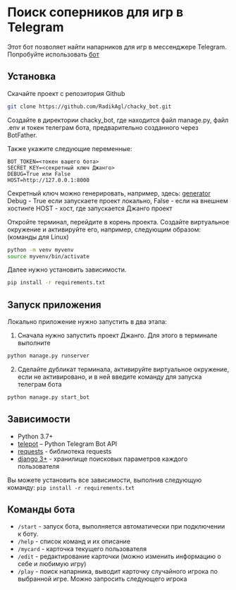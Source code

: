 # Поиск соперников для игр в Telegram

Этот бот позволяет найти напарников для игр в мессенджере Telegram.
Попробуйте использовать [бот](https://t.me/chacky_bot) 

## Установка
Скачайте проект с репозитория Github
```bash
git clone https://github.com/RadikAgl/chacky_bot.git
```

Создайте в директории chacky_bot, где находится файл manage.py, файл .env и токен телеграм бота, предварительно созданного через BotFather.

Также укажите следующие переменные:

```.env
BOT_TOKEN=<токен вашего бота>
SECRET_KEY=<секретный ключ Джанго>
DEBUG=True или False
HOST=http://127.0.0.1:8000
```

Секретный ключ можно генерировать, например, здесь: [generator](https://djecrety.ir/)
Debug - True если запускаете проект локально, False - если на внешнем хостинге
HOST - хост, где запускается Джанго проект

Откройте терминал, перейдите в корень проекта. 
Создайте виртуальное окружение и активируйте его, например, следующим образом:
(команды для Linux)
```bash
python -m venv myvenv
source myvenv/bin/activate
```

Далее нужно установить зависимости.
```bash
pip install -r requirements.txt
```

## Запуск приложения
Локально приложение нужно запустить в два этапа:
1. Сначала нужно запустить проект Джанго. Для этого в терминале выполните
```bash
python manage.py runserver
```
2. Сделайте дубликат терминала, активируйте виртуальное окружение, если не активировано, и в ней введите команду для запуска телеграм бота
```bash
python manage.py start_bot
```


## Зависимости

* Python 3.7+
* [telepot](https://github.com/python-telegram-bot/python-telegram-bot) – Python Telegram Bot API
* [requests](https://github.com/psf/requests) - библиотека requests
* [django 3+](https://www.djangoproject.com/) - хранилище поисковых параметров каждого пользователя

Вы можете установить все зависимости, выполнив следующую команду: `pip install -r requirements.txt`


## Команды бота

* `/start` - запуск бота, выполняется автоматически при подключении к боту.
* `/help` - список команд и их описание
* `/mycard` - карточка текущего пользователя
* `/edit` - редактирование карточки (можно изменить информацию о себе и любимую игру)
* `/play` - поиск напарника, выводит карточку случайного игрока по выбранной игре. Можно запросить следующего игрока
